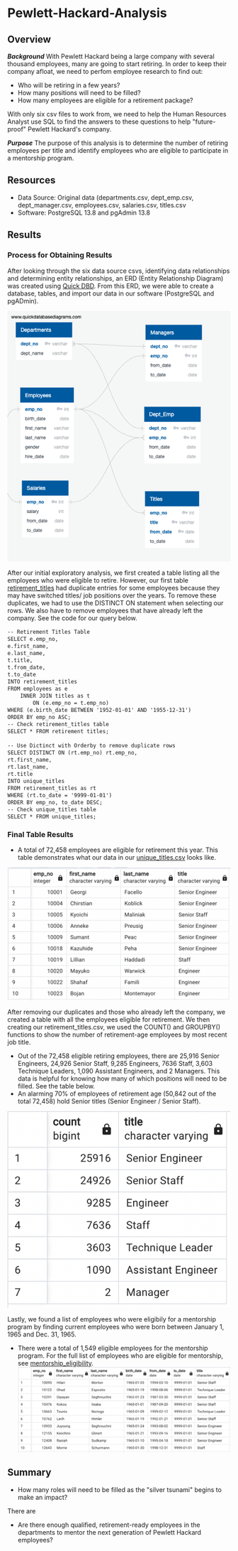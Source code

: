 # Pewlett-Hackard-Analysis

## Overview 

***Background***
With Pewlett Hackard being a large company with several thousand employees, many are going to start retiring. In order to keep their company afloat, we need to perfom employee research to find out: 
  - Who will be retiring in a few years?
  - How many positions will need to be filled? 
  - How many employees are eligible for a retirement package?

With only six csv files to work from, we need to help the Human Resources Analyst use SQL to find the answers to these questions to help "future-proof" Pewlett Hackard's company. 

***Purpose***
The purpose of this analysis is to determine the number of retiring employees per title and identify employees who are eligible to participate in a mentorship program. 

## Resources 
- Data Source: Original data (departments.csv, dept_emp.csv, dept_manager.csv, employees.csv, salaries.csv, titles.csv
- Software: PostgreSQL 13.8 and pgAdmin 13.8 


## Results
### Process for Obtaining Results 
After looking through the six data source csvs, identifying data relationships and determining entity relationships, an ERD (Entity Relationship Diagram) was created using [Quick DBD](https://www.quickdatabasediagrams.com/). From this ERD, we were able to create a database, tables, and import our data in our software (PostgreSQL and pgADmin). 

![EmployeeDB](Reference/EmployeeDB.png)

After our initial exploratory analysis, we first created a table listing all the employees who were eligible to retire. However, our first table [retirement_titles](https://github.com/meghanhkoon/Pewlett-Hackard-Analysis/blob/main/Data/retirement_titles.csv) had duplicate entries for some employees because they may have switched titles/ job positions over the years. To remove these duplicates, we had to use the DISTINCT ON statement when selecting our rows. We also have to remove employees that have already left the company. See the code for our query below. 
```
-- Retirement Titles Table
SELECT e.emp_no,
e.first_name,
e.last_name,
t.title,
t.from_date,
t.to_date
INTO retirement_titles
FROM employees as e
	INNER JOIN titles as t
		ON (e.emp_no = t.emp_no)
WHERE (e.birth_date BETWEEN '1952-01-01' AND '1955-12-31')
ORDER BY emp_no ASC;
-- Check retirement_titles table
SELECT * FROM retirement titles;

-- Use Dictinct with Orderby to remove duplicate rows
SELECT DISTINCT ON (rt.emp_no) rt.emp_no,
rt.first_name,
rt.last_name,
rt.title
INTO unique_titles
FROM retirement_titles as rt
WHERE (rt.to_date = '9999-01-01')
ORDER BY emp_no, to_date DESC;
-- Check unique_titles table
SELECT * FROM unique_titles;
```

### Final Table Results 
* A total of 72,458 employees are eligible for retirement this year. This table demonstrates what our data in our [unique_titles.csv](https://github.com/meghanhkoon/Pewlett-Hackard-Analysis/blob/main/Data/unique_titles.csv) looks like. 

![unique_titles](Reference/unique_titles.png)

After removing our duplicates and those who already left the company, we created a table with all the employees eligible for retirement. We then creating our retirement_titles.csv, we used the COUNT() and GROUPBY() functions to show the number of retirement-age employees by most recent job title. 

* Out of the 72,458 eligible retiring employees, there are 25,916 Senior Engineers, 24,926 Senior Staff, 9,285 Engineers, 7636 Staff, 3,603 Technique Leaders, 1,090 Assistant Engineers, and 2 Managers. This data is helpful for knowing how many of which positions will need to be filled. See the table below.
* An alarming 70% of employees of retirement age (50,842 out of the total 72,458) hold Senior titles (Senior Engineer / Senior Staff). 

![retiring_titles](Reference/retiring_titles.png)

Lastly, we found a list of employees who were eligibily for a mentorship program by finding current employees who were born between January 1, 1965 and Dec. 31, 1965. 

* There were a total of 1,549 eligible employees for the mentorship program. For the full list of employees who are eligible for mentorship, see [mentorship_eligibility](https://github.com/meghanhkoon/Pewlett-Hackard-Analysis/blob/main/Data/mentorship_eligibility.csv).
![mentorship_eligibility](Reference/mentorship_eligibility.png)


## Summary 
* How many roles will need to be filled as the "silver tsunami" begins to make an impact?

There are 
* Are there enough qualified, retirement-ready employees in the departments to mentor the next generation of Pewlett Hackard employees?
